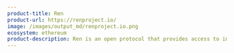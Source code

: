 ```yaml
---
product-title: Ren
product-url: https://renproject.io/
image: /images/output_md/renproject.io.png
ecosystem: ethereum
product-description: Ren is an open protocol that provides access to inter-blockchain liquidity for all decentralized applications. [Interview with Ren co-founder Loong Wang](/ren).
---
```

